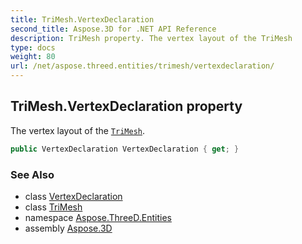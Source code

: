 ```yaml
---
title: TriMesh.VertexDeclaration
second_title: Aspose.3D for .NET API Reference
description: TriMesh property. The vertex layout of the TriMesh
type: docs
weight: 80
url: /net/aspose.threed.entities/trimesh/vertexdeclaration/
---
```

## TriMesh.VertexDeclaration property

The vertex layout of the [`TriMesh`](../).

```csharp
public VertexDeclaration VertexDeclaration { get; }
```

### See Also

* class [VertexDeclaration](../../../aspose.threed.utilities/vertexdeclaration/)
* class [TriMesh](../)
* namespace [Aspose.ThreeD.Entities](../../../aspose.threed.entities/)
* assembly [Aspose.3D](../../../)


